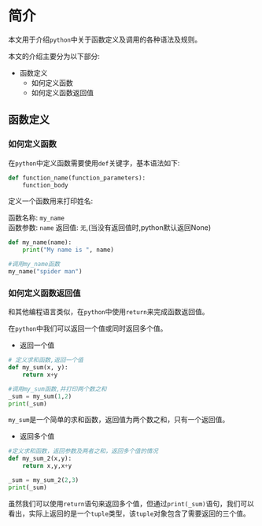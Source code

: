 # 简介

本文用于介绍`python`中关于函数定义及调用的各种语法及规则。

本文的介绍主要分为以下部分:

* 函数定义
  * 如何定义函数
  * 如何定义函数返回值


## 函数定义

### 如何定义函数

在`python`中定义函数需要使用`def`关键字，基本语法如下:

```py
def function_name(function_parameters):
    function_body
```
定义一个函数用来打印姓名:

函数名称: `my_name`   
函数参数: `name`
返回值: `无`,(当没有返回值时,python默认返回None)

```py
def my_name(name):
    print("My name is ", name)

#调用my_name函数
my_name("spider man")
```

### 如何定义函数返回值

和其他编程语言类似，在`python`中使用`return`来完成函数返回值。

在`python`中我们可以返回一个值或同时返回多个值。

* 返回一个值

```py
# 定义求和函数,返回一个值
def my_sum(x, y):
    return x+y

#调用my_sum函数,并打印两个数之和
_sum = my_sum(1,2)
print(_sum)
```
`my_sum`是一个简单的求和函数，返回值为两个数之和，只有一个返回值。

* 返回多个值

```py
#定义求和函数，返回参数及两者之和，返回多个值的情况
def my_sum_2(x,y):
    return x,y,x+y

_sum = my_sum_2(2,3)
print(_sum)
```
虽然我们可以使用`return`语句来返回多个值，但通过`print(_sum)`语句，我们可以看出，实际上返回的是一个`tuple`类型，该`tuple`对象包含了需要返回的三个值。

